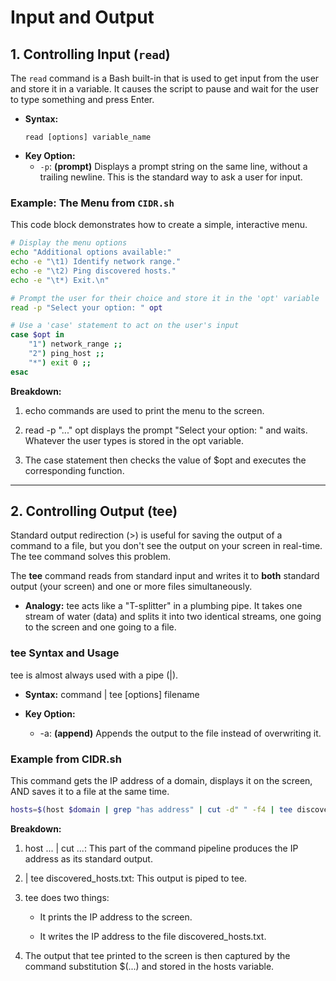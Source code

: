 # Input and Output

## 1. Controlling Input (`read`)

The `read` command is a Bash built-in that is used to get input from the user and store it in a variable. It causes the script to pause and wait for the user to type something and press Enter.

*   **Syntax:**
    ```shell
    read [options] variable_name
    ```
*   **Key Option:**
    *   `-p`: **(prompt)** Displays a prompt string on the same line, without a trailing newline. This is the standard way to ask a user for input.

### Example: The Menu from `CIDR.sh`
This code block demonstrates how to create a simple, interactive menu.

```bash
# Display the menu options
echo "Additional options available:"
echo -e "\t1) Identify network range."
echo -e "\t2) Ping discovered hosts."
echo -e "\t*) Exit.\n"

# Prompt the user for their choice and store it in the 'opt' variable
read -p "Select your option: " opt

# Use a 'case' statement to act on the user's input
case $opt in
    "1") network_range ;;
    "2") ping_host ;;
    "*") exit 0 ;;
esac

```

**Breakdown:**

1. echo commands are used to print the menu to the screen.
    
2. read -p "..." opt displays the prompt "Select your option: " and waits. Whatever the user types is stored in the opt variable.
    
3. The case statement then checks the value of $opt and executes the corresponding function.
    

---

## 2. Controlling Output (tee)

Standard output redirection (>) is useful for saving the output of a command to a file, but you don't see the output on your screen in real-time. The tee command solves this problem.

The **tee** command reads from standard input and writes it to **both** standard output (your screen) and one or more files simultaneously.

- **Analogy:** tee acts like a "T-splitter" in a plumbing pipe. It takes one stream of water (data) and splits it into two identical streams, one going to the screen and one going to a file.
    

### tee Syntax and Usage

tee is almost always used with a pipe (|).

- **Syntax:** command | tee [options] filename
    
- **Key Option:**
    
    - -a: **(append)** Appends the output to the file instead of overwriting it.
        

### Example from CIDR.sh

This command gets the IP address of a domain, displays it on the screen, AND saves it to a file at the same time.

```bash
hosts=$(host $domain | grep "has address" | cut -d" " -f4 | tee discovered_hosts.txt)
```

**Breakdown:**

1. host ... | cut ...: This part of the command pipeline produces the IP address as its standard output.
    
2. | tee discovered_hosts.txt: This output is piped to tee.
    
3. tee does two things:
    
    - It prints the IP address to the screen.
        
    - It writes the IP address to the file discovered_hosts.txt.
        
4. The output that tee printed to the screen is then captured by the command substitution $(...) and stored in the hosts variable.
